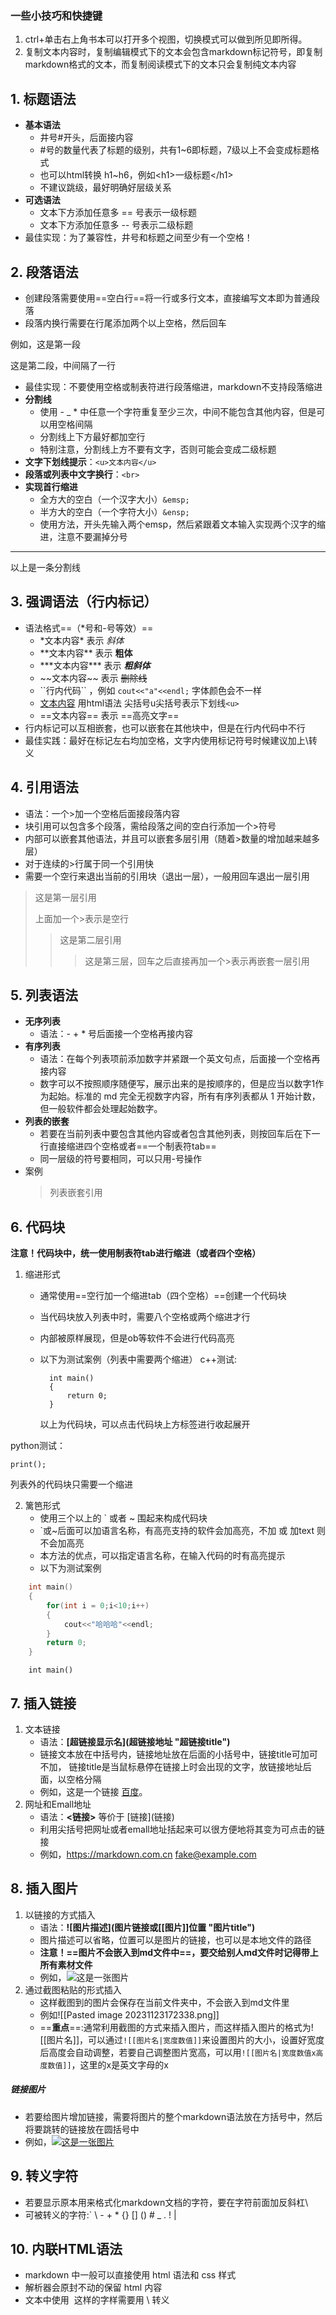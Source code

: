 ### 一些小技巧和快捷键
1. ctrl+单击右上角书本可以打开多个视图，切换模式可以做到所见即所得。
2. 复制文本内容时，复制编辑模式下的文本会包含markdown标记符号，即复制markdown格式的文本，而复制阅读模式下的文本只会复制纯文本内容


## 1.  标题语法
- **基本语法**
	- 井号\#开头，后面接内容
	- \#号的数量代表了标题的级别，共有1~6即标题，7级以上不会变成标题格式
	- 也可以html转换 h1~h6，例如\<h1>一级标题\</h1>
	- 不建议跳级，最好明确好层级关系
- **可选语法**
	- 文本下方添加任意多 == 号表示一级标题
	- 文本下方添加任意多 -- 号表示二级标题  
- 最佳实现：为了兼容性，井号和标题之间至少有一个空格！
##  2. 段落语法
- 创建段落需要使用==空白行==将一行或多行文本，直接编写文本即为普通段落
- 段落内换行需要在行尾添加两个以上空格，然后回车 

例如，这是第一段

这是第二段，中间隔了一行
- 最佳实现：不要使用空格或制表符进行段落缩进，markdown不支持段落缩进
- **分割线**
	- 使用 - _ * 中任意一个字符重复至少三次，中间不能包含其他内容，但是可以用空格间隔
	- 分割线上下方最好都加空行
	- 特别注意，分割线上方不要有文字，否则可能会变成二级标题
- **文字下划线提示**：``<u>文本内容</u>``
- **段落或列表中文字换行**：``<br>``
- **实现首行缩进**
	- 全方大的空白（一个汉字大小）``&emsp;``
	- 半方大的空白（一个字符大小）``&ensp;``
	- 使用方法，开头先输入两个emsp，然后紧跟着文本输入实现两个汉字的缩进，注意不要漏掉分号
------------

以上是一条分割线
## 3. 强调语法（行内标记）
- 语法格式==（\*号和\-号等效）==
	- \*文本内容\*  表示   *斜体*
	- \*\*文本内容\*\*  表示  **粗体**
	- \*\*\*文本内容\*\*\*  表示  ***粗斜体*** 
	- \~\~文本内容\~\~  表示  ~~删除线~~
	- \`\`行内代码\`\` ，例如  ``cout<<"a"<<endl;`` 字体颜色会不一样
	- <u>文本内容</u>   用html语法 尖括号u尖括号表示下划线``<u>``
	- \=\=文本内容\=\=  表示  ==高亮文字==
- 行内标记可以互相嵌套，也可以嵌套在其他块中，但是在行内代码中不行
- 最佳实践：最好在标记左右均加空格，文字内使用标记符号时候建议加上\转义
## 4. 引用语法
- 语法：一个>加一个空格后面接段落内容
- 块引用可以包含多个段落，需给段落之间的空白行添加一个>符号
- 内部可以嵌套其他语法，并且可以嵌套多层引用（随着>数量的增加越来越多层）
- 对于连续的>行属于同一个引用快
- 需要一个空行来退出当前的引用块（退出一层），一般用回车退出一层引用
> 这是第一层引用
> 
> 上面加一个>表示是空行
> > 这是第二层引用
> > >这是第三层，回车之后直接再加一个>表示再嵌套一层引用
## 5. 列表语法
- **无序列表**
	- 语法：\- \+ \* 号后面接一个空格再接内容
- **有序列表**
	- 语法：在每个列表项前添加数字并紧跟一个英文句点，后面接一个空格再接内容
	- 数字可以不按照顺序随便写，展示出来的是按顺序的，但是应当以数字1作为起始。标准的 md 完全无视数字内容，所有有序列表都从 1 开始计数，但一般软件都会处理起始数字。
- **列表的嵌套**
	- 若要在当前列表中要包含其他内容或者包含其他列表，则按回车后在下一行直接缩进四个空格或者==一个制表符tab==
	- 同一层级的符号要相同，可以只用-号操作
- 案例
	>列表嵌套引用
## 6. 代码块
**注意！代码块中，统一使用制表符tab进行缩进（或者四个空格）**
1. 缩进形式
	- 通常使用==空行加一个缩进tab（四个空格）==创建一个代码块
	- 当代码块放入列表中时，需要八个空格或两个缩进才行
	- 内部被原样展现，但是ob等软件不会进行代码高亮
	- 以下为测试案例（列表中需要两个缩进）
		c++测试:
           
			int main()
			{
				return 0;
			}
		以上为代码块，可以点击代码块上方标签进行收起展开

python测试：

	print();
列表外的代码块只需要一个缩进

2. 篱笆形式
	- 使用三个以上的 \` 或者 ~ 围起来构成代码块
	- \`或\~后面可以加语言名称，有高亮支持的软件会加高亮，不加 或 加text 则不会加高亮
	- 本方法的优点，可以指定语言名称，在输入代码的时有高亮提示
	- 以下为测试案例
```c++
	int main()
	{
	    for(int i = 0;i<10;i++)
	    {
		    cout<<"哈哈哈"<<endl;
	    }
		return 0;
	}
```
```text
	int main()
```
## 7. 插入链接
1. 文本链接
	- 语法：**\[超链接显示名](超链接地址 "超链接title")**
	- 链接文本放在中括号内，链接地址放在后面的小括号中，链接title可加可不加，  链接title是当鼠标悬停在链接上时会出现的文字，放链接地址后面，以空格分隔
	- 例如，这是一个链接 [百度](https://baidu.com "这是一个搜索引擎")。
2. 网址和Emall地址
	- 语法：**\<链接\>** 等价于 \[链接\](链接)
	- 利用尖括号把网址或者emall地址括起来可以很方便地将其变为可点击的链接
	- 例如，<https://markdown.com.cn>   fake@example.com
## 8. 插入图片
1. 以链接的方式插入
	- 语法：**\!\[图片描述](图片链接或[[图片]]位置 "图片title")**
	- 图片描述可以省略，位置可以是图片的链接，也可以是本地文件的路径
	- **注意！==图片不会嵌入到md文件中==，要交给别人md文件时记得带上所有素材文件**
	- 例如，![这是一张图片](https://ts3.cn.mm.bing.net/th?id=OIP-C.uMlZQSwM9TbNU2sobLEZUgHaEo&w=316&h=197&c=8&rs=1&qlt=90&o=6&pid=3.1&rm=2 "这是一张风景图")
2. 通过截图粘贴的形式插入
	- 这样截图到的图片会保存在当前文件夹中，不会嵌入到md文件里
	- 例如![[Pasted image 20231123172338.png]]
	- ==**重点**==:通常利用截图的方式来插入图片，而这样插入图片的格式为\!\[\[图片名]]，可以通过``![[图片名|宽度数值]]``来设置图片的大小，设置好宽度后高度会自动调整，若要自己调整图片宽高，可以用``![[图片名|宽度数值x高度数值]]``，这里的x是英文字母的x
##### 链接图片
- 若要给图片增加链接，需要将图片的整个markdown语法放在方括号中，然后将要跳转的链接放在圆括号中
- 例如，[![这是一张图片](https://ts3.cn.mm.bing.net/th?id=OIP-C.uMlZQSwM9TbNU2sobLEZUgHaEo&w=316&h=197&c=8&rs=1&qlt=90&o=6&pid=3.1&rm=2 "这是一张风景图")](https://baidu.com "点击有惊喜")

## 9. 转义字符
- 若要显示原本用来格式化markdown文档的字符，要在字符前面加反斜杠\
- 可被转义的字符:\` \\ \- \+ \* \{} \[] \() \# \_ \. \! \|
## 10. 内联HTML语法
- markdown 中一般可以直接使用 html 语法和 css 样式
- 解析器会原封不动的保留 html 内容
- 文本中使用 <tag> 这样的字样需要用 \ 转义


